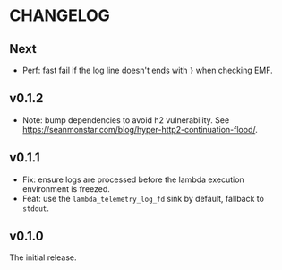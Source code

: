 # CHANGELOG

## Next

- Perf: fast fail if the log line doesn't ends with `}` when checking EMF.

## v0.1.2

- Note: bump dependencies to avoid h2 vulnerability. See https://seanmonstar.com/blog/hyper-http2-continuation-flood/.

## v0.1.1

- Fix: ensure logs are processed before the lambda execution environment is freezed.
- Feat: use the `lambda_telemetry_log_fd` sink by default, fallback to `stdout`.

## v0.1.0

The initial release.
